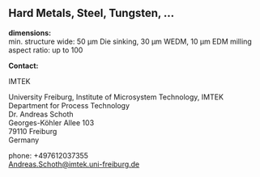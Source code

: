 ## Hard Metals, Steel, Tungsten, ...

__dimensions:__  	
min. structure wide:	50 µm Die sinking, 30 µm WEDM, 10 µm EDM milling  
aspect ratio:	up to 100
<!--break-->
__Contact:__

IMTEK

University Freiburg, Institute of Microsystem   Technology, IMTEK  
Department for Process Technology  
Dr. Andreas Schoth  
Georges-Köhler Allee 103  
79110 Freiburg  
Germany  

phone: +497612037355  
Andreas.Schoth@imtek.uni-freiburg.de